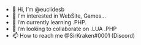 - 👋 Hi, I’m @euclidesb
- 👀 I'm interested in WebSite, Games...
- 🌱 I’m currently learning .PHP.
- 💞️ I’m looking to collaborate on .LUA .PHP
- 📫 How to reach me @SirKraken#0001 (Discord)

<!---
euclidesb/euclidesb is a ✨ special ✨ repository because its `README.md` (this file) appears on your GitHub profile.
You can click the Preview link to take a look at your changes.
--->
